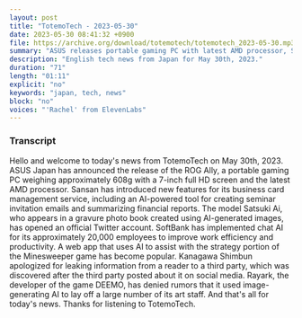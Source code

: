 ```yaml
---
layout: post
title: "TotemoTech - 2023-05-30"
date: 2023-05-30 08:41:32 +0900
file: https://archive.org/download/totemotech/totemotech_2023-05-30.mp3
summary: "ASUS releases portable gaming PC with latest AMD processor, Sansan introduces new AI-powered features for its business card management service, & more…"
description: "English tech news from Japan for May 30th, 2023."
duration: "71"
length: "01:11"
explicit: "no"
keywords: "japan, tech, news"
block: "no"
voices: "'Rachel' from ElevenLabs"
---
```


### Transcript

Hello and welcome to today's news from TotemoTech on May 30th, 2023. ASUS Japan has announced the release of the ROG Ally, a portable gaming PC weighing approximately 608g with a 7-inch full HD screen and the latest AMD processor. Sansan has introduced new features for its business card management service, including an AI-powered tool for creating seminar invitation emails and summarizing financial reports. The model Satsuki Ai, who appears in a gravure photo book created using AI-generated images, has opened an official Twitter account. SoftBank has implemented chat AI for its approximately 20,000 employees to improve work efficiency and productivity. A web app that uses AI to assist with the strategy portion of the Minesweeper game has become popular. Kanagawa Shimbun apologized for leaking information from a reader to a third party, which was discovered after the third party posted about it on social media. Rayark, the developer of the game DEEMO, has denied rumors that it used image-generating AI to lay off a large number of its art staff.   And that's all for today's news. Thanks for listening to TotemoTech.
